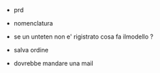 - prd
- nomenclatura

- se un unteten non e' rigistrato cosa fa ilmodello ?
- salva ordine
- dovrebbe mandare una mail
